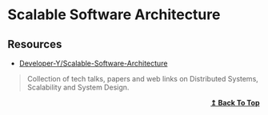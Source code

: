
# Scalable Software Architecture

## Resources

- [Developer-Y/Scalable-Software-Architecture](https://github.com/Developer-Y/Scalable-Software-Architecture)
> Collection of tech talks, papers and web links on Distributed Systems, Scalability and System Design.

<div align="right">
  <b><a href="#contents">↥ Back To Top</a></b>
</div>
